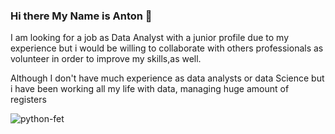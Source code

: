 ### Hi there My Name is Anton 👋

I am looking for a job as Data Analyst with a junior profile due to my experience but i would be willing to collaborate with others professionals as volunteer in order to improve my skills,as well.

Although I don't have much experience as data analysts or data Science but i have been working all my life with data, managing huge amount of registers


![python-fet](https://user-images.githubusercontent.com/76064517/140334057-2f8a5ac5-3d90-4fff-abcd-648affe7d3e9.jpg)
